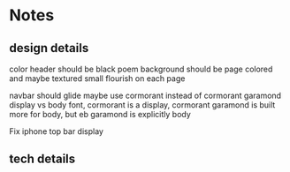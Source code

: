 # Notes

## design details

color header should be black
poem background should be page colored and maybe textured
small flourish on each page

navbar should glide
maybe use cormorant instead of cormorant garamond
display vs body font, cormorant is a display, cormorant garamond is built more for body, but eb garamond is explicitly body

Fix iphone top bar display

## tech details
